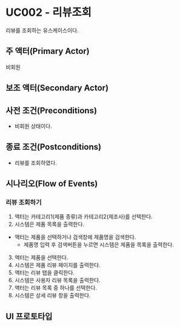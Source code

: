 # UC002 - 리뷰조회

리뷰를 조회하는 유스케이스이다.

## 주 액터(Primary Actor)

비회원
 
## 보조 액터(Secondary Actor)

## 사전 조건(Preconditions)

- 비회원 상태이다.

## 종료 조건(Postconditions)

- 리뷰를 조회하였다.
 
## 시나리오(Flow of Events)
### 리뷰 조회하기

1. 액터는 카테고리1(제품 종류)과 카테고리2(제조사)를 선택한다.
2. 시스템은 제품 목록을 출력한다.
  - 액터는 제품을 선택하거나 검색창에 제품명을 검색한다.
     - 제품명 입력 후 검색버튼을 누르면 시스템은 제품을 목록을 출력한다.
3. 액터는 제품을 선택한다.
4. 시스템은 제품 리뷰 페이지를 출력한다.
5. 액터는 리뷰 탭을 클릭한다.
6. 시스템은 사용자 리뷰 목록을 출력한다.
7. 액터는 리뷰 목록 중 하나를 선택한다.
8. 시스템은 상세 리뷰 창을 출력한다.


## UI 프로토타입

